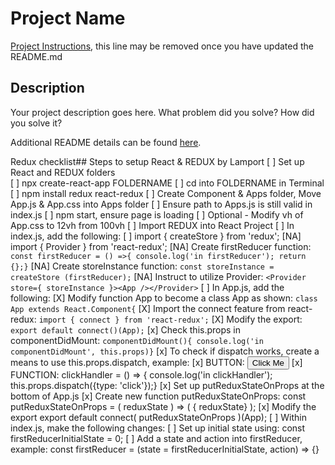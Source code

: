 # Project Name

[Project Instructions](./INSTRUCTIONS.md), this line may be removed once you have updated the README.md

## Description

Your project description goes here. What problem did you solve? How did you solve it?

Additional README details can be found [here](https://github.com/PrimeAcademy/readme-template/blob/master/README.md).


Redux checklist## Steps to setup React & REDUX by Lamport
[ ] Set up React and REDUX folders    
        [ ] npx create-react-app FOLDERNAME
        [ ] cd into FOLDERNAME in Terminal
        [ ] npm install redux react-redux
[ ] Create Component & Apps folder, Move App.js & App.css into Apps folder
        [ ] Ensure path to Apps.js is still valid in index.js
        [ ] npm start, ensure page is loading
        [ ] Optional - Modify vh of App.css to 12vh from 100vh
[ ] Import REDUX into React Project
        [ ] In index.js, add the following: 
                [ ] import { createStore } from 'redux';
                [NA] import { Provider } from 'react-redux'; 
                [NA] Create firstReducer function:
                        ```const firstReducer = () =>{
                        console.log('in firstReducer');
                        return {};}```
                [NA] Create storeInstance function:
                        ```const storeInstance = createStore (firstReducer);```
                [NA] Instruct <App /> to utilize Provider:
                        ```<Provider store={ storeInstance }><App /></Provider>```
        [ ] In App.js, add the following:
                [X] Modify function App to become a class App as shown:
                        ```class App extends React.Component{```
                [X] Import the connect feature from react-redux:
                        ```import { connect } from 'react-redux';```
                [X] Modify the export:
                        ```export default connect()(App);```
                [x] Check this.props in componentDidMount:
                        ```componentDidMount(){
                        console.log('in componentDidMount', this.props)}```
[x] To check if dispatch works, create a means to use this.props.dispatch, example:
        [x] BUTTON:     <button onClick={this.clickHandler}>Click Me</button>
        [x] FUNCTION:   clickHandler = () => {
                        console.log('in clickHandler');
                        this.props.dispatch({type: 'click'});}
[x] Set up putReduxStateOnProps at the bottom of App.js
        [x] Create new function putReduxStateOnProps:
                const putReduxStateOnProps = ( reduxState ) => ( { reduxState} );
        [x] Modify the export 
                export default connect( putReduxStateOnProps )(App);
[ ] Within index.js, make the following changes:
        [ ] Set up initial state using:
                const firstReducerInitialState = 0;
        [ ] Add a state and action into firstReducer, example:
                const firstReducer = (state = firstReducerInitialState, action) => {}